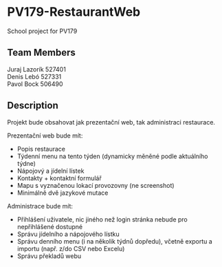 # PV179-RestaurantWeb
School project for PV179

## Team Members
Juraj Lazorík	527401\
Denis Lebó	527331\
Pavol Bock	506490

## Description
Projekt bude obsahovat jak prezentační web, tak administraci restaurace.

Prezentační web bude mít:
- Popis restaurace
- Týdenní menu na tento týden (dynamicky měněné podle aktuálního týdne)
- Nápojový a jídelní lístek
- Kontakty + kontaktní formulář
- Mapu s vyznačenou lokací provozovny (ne screenshot)
- Minimálně dvě jazykové mutace

Administrace bude mít:
- Přihlášení uživatele, nic jiného než login stránka nebude pro nepřihlášené dostupné
- Správu jídelního a nápojového lístku
- Správu denního menu (i na několik týdnů dopředu), včetně exportu a importu (např. z/do CSV nebo Excelu)
- Správu překladů webu
